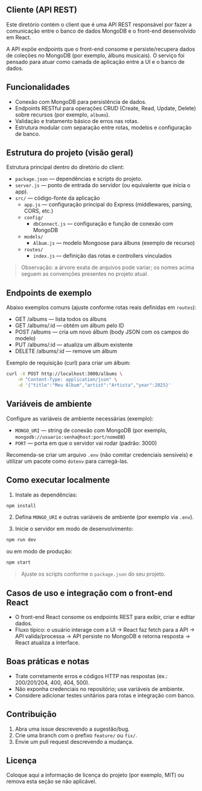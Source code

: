 ## Cliente (API REST)

Este diretório contém o client que é uma API REST responsável por fazer a comunicação entre o banco de dados MongoDB e o front-end desenvolvido em React.

A API expõe endpoints que o front-end consome e persiste/recupera dados de coleções no MongoDB (por exemplo, álbuns musicais). O serviço foi pensado para atuar como camada de aplicação entre a UI e o banco de dados.

## Funcionalidades

-   Conexão com MongoDB para persistência de dados.
-   Endpoints RESTful para operações CRUD (Create, Read, Update, Delete) sobre recursos (por exemplo, `albums`).
-   Validação e tratamento básico de erros nas rotas.
-   Estrutura modular com separação entre rotas, modelos e configuração de banco.

## Estrutura do projeto (visão geral)

Estrutura principal dentro do diretório do client:

-   `package.json` — dependências e scripts do projeto.
-   `server.js` — ponto de entrada do servidor (ou equivalente que inicia o app).
-   `src/` — código-fonte da aplicação
    -   `app.js` — configuração principal do Express (middlewares, parsing, CORS, etc.)
    -   `config/`
        -   `dbConnect.js` — configuração e função de conexão com MongoDB
    -   `models/`
        -   `Album.js` — modelo Mongoose para álbuns (exemplo de recurso)
    -   `routes/`
        -   `index.js` — definição das rotas e controllers vinculados

> Observação: a árvore exata de arquivos pode variar; os nomes acima seguem as convenções presentes no projeto atual.

## Endpoints de exemplo

Abaixo exemplos comuns (ajuste conforme rotas reais definidas em `routes`):

-   GET /albums — lista todos os álbuns
-   GET /albums/:id — obtém um álbum pelo ID
-   POST /albums — cria um novo álbum (body JSON com os campos do modelo)
-   PUT /albums/:id — atualiza um álbum existente
-   DELETE /albums/:id — remove um álbum

Exemplo de requisição (curl) para criar um álbum:

```bash
curl -X POST http://localhost:3000/albums \
	-H "Content-Type: application/json" \
	-d '{"title":"Meu Álbum","artist":"Artista","year":2025}'
```

## Variáveis de ambiente

Configure as variáveis de ambiente necessárias (exemplo):

-   `MONGO_URI` — string de conexão com MongoDB (por exemplo, `mongodb://usuario:senha@host:port/nomeDB`)
-   `PORT` — porta em que o servidor vai rodar (padrão: 3000)

Recomenda-se criar um arquivo `.env` (não comitar credenciais sensíveis) e utilizar um pacote como `dotenv` para carregá-las.

## Como executar localmente

1. Instale as dependências:

```bash
npm install
```

2. Defina `MONGO_URI` e outras variáveis de ambiente (por exemplo via `.env`).

3. Inicie o servidor em modo de desenvolvimento:

```bash
npm run dev
```

ou em modo de produção:

```bash
npm start
```

> Ajuste os scripts conforme o `package.json` do seu projeto.

## Casos de uso e integração com o front-end React

-   O front-end React consome os endpoints REST para exibir, criar e editar dados.
-   Fluxo típico: o usuário interage com a UI → React faz fetch para a API → API valida/processa → API persiste no MongoDB e retorna resposta → React atualiza a interface.

## Boas práticas e notas

-   Trate corretamente erros e códigos HTTP nas respostas (ex.: 200/201/204, 400, 404, 500).
-   Não exponha credenciais no repositório; use variáveis de ambiente.
-   Considere adicionar testes unitários para rotas e integração com banco.

## Contribuição

1. Abra uma issue descrevendo a sugestão/bug.
2. Crie uma branch com o prefixo `feature/` ou `fix/`.
3. Envie um pull request descrevendo a mudança.

## Licença

Coloque aqui a informação de licença do projeto (por exemplo, MIT) ou remova esta seção se não aplicável.

